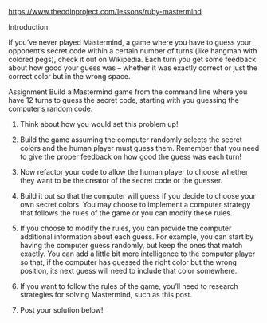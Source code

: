 https://www.theodinproject.com/lessons/ruby-mastermind

Introduction

If you’ve never played Mastermind, a game where you have to guess your opponent’s secret code within a certain number of turns (like hangman with colored pegs), check it out on Wikipedia. Each turn you get some feedback about how good your guess was – whether it was exactly correct or just the correct color but in the wrong space.

Assignment
Build a Mastermind game from the command line where you have 12 turns to guess the secret code, starting with you guessing the computer’s random code.

1. Think about how you would set this problem up!

2. Build the game assuming the computer randomly selects the secret colors and the human player must guess them. Remember that you need to give the proper feedback on how good the guess was each turn!

3. Now refactor your code to allow the human player to choose whether they want to be the creator of the secret code or the guesser.

4. Build it out so that the computer will guess if you decide to choose your own secret colors. You may choose to implement a computer strategy that follows the rules of the game or you can modify these rules.

5. If you choose to modify the rules, you can provide the computer additional information about each guess. For example, you can start by having the computer guess randomly, but keep the ones that match exactly. You can add a little bit more intelligence to the computer player so that, if the computer has guessed the right color but the wrong position, its next guess will need to include that color somewhere.

6. If you want to follow the rules of the game, you’ll need to research strategies for solving Mastermind, such as this post.

7. Post your solution below!